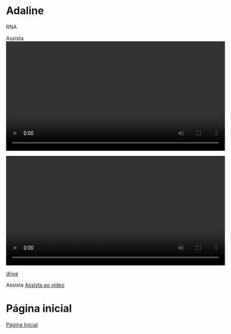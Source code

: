 

# Adaline

RNA

Assista
<video width="600" controls>
    <source src="https://github.com/OliveiraVictor2/Minicurso_RNAs/raw/refs/heads/main/videos/video.mp4" type="video/mp4">
    Seu navegador não suporta a reprodução do vídeo.
</video>


<video width="600" controls>
    <source src="https://drive.google.com/file/d/1G9-xjpGXnB_PE8KFIT84UzNSPaX7yGaY/view?" type="video/mp4">
    Seu navegador não suporta a reprodução do vídeo.
</video>

[drive](https://drive.google.com/file/d/1G9-xjpGXnB_PE8KFIT84UzNSPaX7yGaY/view?)

Assista
[Assista ao vídeo](https://github.com/OliveiraVictor2/Minicurso_RNAs/raw/refs/heads/main/videos/video.mp4)

# Página inicial
[Página Inicial](../index.md)
